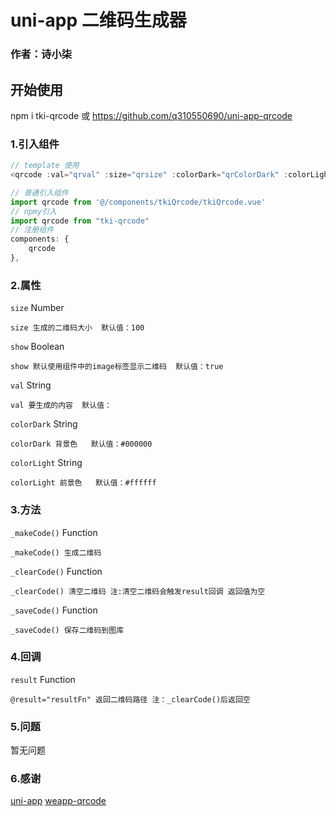 # uni-app 二维码生成器
### 作者：诗小柒


## 开始使用

npm i tki-qrcode
或
https://github.com/q310550690/uni-app-qrcode 

### 1.引入组件
```javascript
// template 使用
<qrcode :val="qrval" :size="qrsize" :colorDark="qrColorDark" :colorLight="qrColorLight" ref="qrcode" @result="qrR"></qrcode>

// 普通引入组件
import qrcode from '@/components/tkiQrcode/tkiQrcode.vue'
// npmy引入
import qrcode from "tki-qrcode"
// 注册组件
components: {
    qrcode
},
```

### 2.属性
`size` Number
```
size 生成的二维码大小  默认值：100
```
`show` Boolean
```
show 默认使用组件中的image标签显示二维码  默认值：true
```
`val` String
```
val 要生成的内容  默认值：
```
`colorDark` String 
```
colorDark 背景色   默认值：#000000
```
`colorLight` String 
```
colorLight 前景色   默认值：#ffffff
```

### 3.方法
`_makeCode()` Function
```
_makeCode() 生成二维码
```
`_clearCode()` Function
```
_clearCode() 清空二维码 注:清空二维码会触发result回调 返回值为空
```
`_saveCode()` Function
```
_saveCode() 保存二维码到图库
```

### 4.回调
`result` Function
```
@result="resultFn" 返回二维码路径 注：_clearCode()后返回空
```

### 5.问题
暂无问题

### 6.感谢

[uni-app](https://uniapp.dcloud.io/ "uni-app")
[weapp-qrcode](https://github.com/tomfriwel/weapp-qrcode "weapp-qrcode")